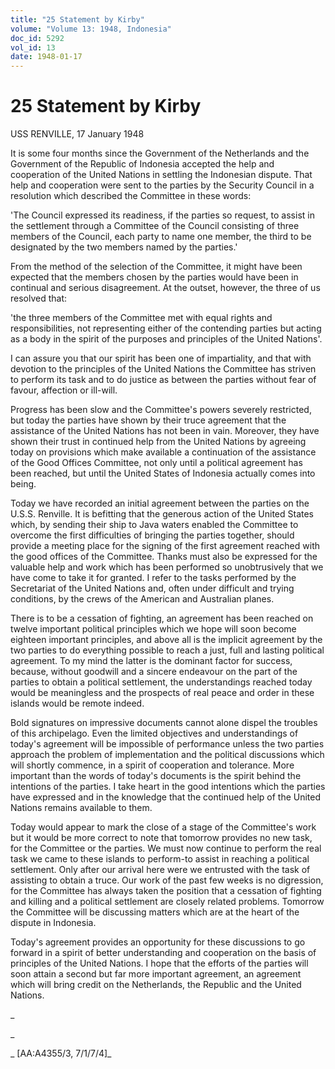 ```yaml
---
title: "25 Statement by Kirby"
volume: "Volume 13: 1948, Indonesia"
doc_id: 5292
vol_id: 13
date: 1948-01-17
---
```


# 25 Statement by Kirby

USS RENVILLE, 17 January 1948

It is some four months since the Government of the Netherlands and the Government of the Republic of Indonesia accepted the help and cooperation of the United Nations in settling the Indonesian dispute. That help and cooperation were sent to the parties by the Security Council in a resolution which described the Committee in these words:

'The Council expressed its readiness, if the parties so request, to assist in the settlement through a Committee of the Council consisting of three members of the Council, each party to name one member, the third to be designated by the two members named by the parties.'

From the method of the selection of the Committee, it might have been expected that the members chosen by the parties would have been in continual and serious disagreement. At the outset, however, the three of us resolved that:

'the three members of the Committee met with equal rights and responsibilities, not representing either of the contending parties but acting as a body in the spirit of the purposes and principles of the United Nations'.

I can assure you that our spirit has been one of impartiality, and that with devotion to the principles of the United Nations the Committee has striven to perform its task and to do justice as between the parties without fear of favour, affection or ill-will.

Progress has been slow and the Committee's powers severely restricted, but today the parties have shown by their truce agreement that the assistance of the United Nations has not been in vain. Moreover, they have shown their trust in continued help from the United Nations by agreeing today on provisions which make available a continuation of the assistance of the Good Offices Committee, not only until a political agreement has been reached, but until the United States of Indonesia actually comes into being.

Today we have recorded an initial agreement between the parties on the U.S.S. Renville. It is befitting that the generous action of the United States which, by sending their ship to Java waters enabled the Committee to overcome the first difficulties of bringing the parties together, should provide a meeting place for the signing of the first agreement reached with the good offices of the Committee. Thanks must also be expressed for the valuable help and work which has been performed so unobtrusively that we have come to take it for granted. I refer to the tasks performed by the Secretariat of the United Nations and, often under difficult and trying conditions, by the crews of the American and Australian planes.

There is to be a cessation of fighting, an agreement has been reached on twelve important political principles which we hope will soon become eighteen important principles, and above all is the implicit agreement by the two parties to do everything possible to reach a just, full and lasting political agreement. To my mind the latter is the dominant factor for success, because, without goodwill and a sincere endeavour on the part of the parties to obtain a political settlement, the understandings reached today would be meaningless and the prospects of real peace and order in these islands would be remote indeed.

Bold signatures on impressive documents cannot alone dispel the troubles of this archipelago. Even the limited objectives and understandings of today's agreement will be impossible of performance unless the two parties approach the problem of implementation and the political discussions which will shortly commence, in a spirit of cooperation and tolerance. More important than the words of today's documents is the spirit behind the intentions of the parties. I take heart in the good intentions which the parties have expressed and in the knowledge that the continued help of the United Nations remains available to them.

Today would appear to mark the close of a stage of the Committee's work but it would be more correct to note that tomorrow provides no new task, for the Committee or the parties. We must now continue to perform the real task we came to these islands to perform-to assist in reaching a political settlement. Only after our arrival here were we entrusted with the task of assisting to obtain a truce. Our work of the past few weeks is no digression, for the Committee has always taken the position that a cessation of fighting and killing and a political settlement are closely related problems. Tomorrow the Committee will be discussing matters which are at the heart of the dispute in Indonesia.

Today's agreement provides an opportunity for these discussions to go forward in a spirit of better understanding and cooperation on the basis of principles of the United Nations. I hope that the efforts of the parties will soon attain a second but far more important agreement, an agreement which will bring credit on the Netherlands, the Republic and the United Nations.

_

_

_ [AA:A4355/3, 7/1/7/4]_

